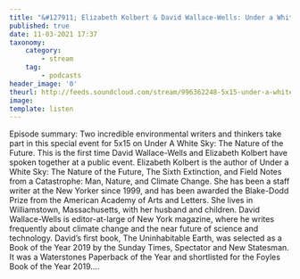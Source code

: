 ```yaml
---
title: "&#127911; Elizabeth Kolbert & David Wallace-Wells: Under a White Sky: The Nature of the Future"
published: true
date: 11-03-2021 17:37
taxonomy:
    category:
        - stream
    tag:
        - podcasts
header_image: '0'
theurl: http://feeds.soundcloud.com/stream/996362248-5x15-under-a-white-sky-the-nature-of-the-future-elizabeth-kolbert-david-wallace-wells.mp3
image: 
template: listen
--- 
```

Episode summary: Two incredible environmental writers and thinkers take part in this special event for 5x15 on Under A White Sky: The Nature of the Future. This is the first time David Wallace-Wells and Elizabeth Kolbert have spoken together at a public event. Elizabeth Kolbert is the author of Under a White Sky: The Nature of the Future, The Sixth Extinction, and Field Notes from a Catastrophe: Man, Nature, and Climate Change. She has been a staff writer at the New Yorker since 1999, and has been awarded the Blake-Dodd Prize from the American Academy of Arts and Letters. She lives in Williamstown, Massachusetts, with her husband and children. David Wallace-Wells is editor-at-large of New York magazine, where he writes frequently about climate change and the near future of science and technology. David’s first book, The Uninhabitable Earth, was selected as a Book of the Year 2019 by the Sunday Times, Spectator and New Statesman. It was a Waterstones Paperback of the Year and shortlisted for the Foyles Book of the Year 2019.…
